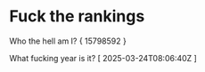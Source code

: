 # Fuck the rankings

Who the hell am I?
{ 15798592 }

What fucking year is it?
[ 2025-03-24T08:06:40Z ]
